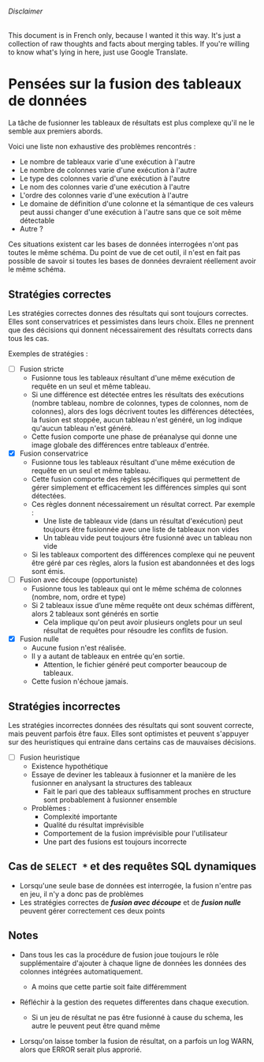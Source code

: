 ﻿
###### Disclaimer

This document is in French only, because I wanted it this way.
It's just a collection of raw thoughts and facts about merging tables.
If you're willing to know what's lying in here, just use Google Translate.

# Pensées sur la fusion des tableaux de données

La tâche de fusionner les tableaux de résultats est plus complexe qu'il ne le semble aux premiers abords.

Voici une liste non exhaustive des problèmes rencontrés :
* Le nombre de tableaux varie d'une exécution à l'autre
* Le nombre de colonnes varie d'une exécution à l'autre
* Le type des colonnes varie d'une exécution à l'autre
* Le nom des colonnes varie d'une exécution à l'autre
* L'ordre des colonnes varie d'une exécution à l'autre
* Le domaine de définition d'une colonne et la sémantique de ces valeurs peut aussi changer d'une exécution à l'autre sans que ce soit même détectable
* Autre ?

Ces situations existent car les bases de données interrogées n'ont pas toutes le même schéma.
Du point de vue de cet outil, il n'est en fait pas possible de savoir si toutes les bases de données devraient réellement avoir le même schéma.

## Stratégies correctes

Les stratégies correctes donnes des résultats qui sont toujours correctes.
Elles sont conservatrices et pessimistes dans leurs choix.
Elles ne prennent que des décisions qui donnent nécessairement des résultats corrects dans tous les cas.

Exemples de stratégies :
* [ ] Fusion stricte
	* Fusionne tous les tableaux résultant d'une même exécution de requête en un seul et même tableau.
	* Si une différence est détectée entres les résultats des exécutions (nombre tableau, nombre de colonnes, types de colonnes, nom de colonnes), alors des logs décrivent toutes les différences détectées, la fusion est stoppée, aucun tableau n'est généré, un log indique qu'aucun tableau n'est généré.
	* Cette fusion comporte une phase de préanalyse qui donne une image globale des différences entre tableaux d'entrée.
* [x] Fusion conservatrice
	* Fusionne tous les tableaux résultant d'une même exécution de requête en un seul et même tableau.
	* Cette fusion comporte des règles spécifiques qui permettent de gérer simplement et efficacement les différences simples qui sont détectées.
	* Ces règles donnent nécessairement un résultat correct. Par exemple :
		* Une liste de tableaux vide (dans un résultat d'exécution) peut toujours être fusionnée avec une liste de tableaux non vides
		* Un tableau vide peut toujours être fusionné avec un tableau non vide
	* Si les tableaux comportent des différences complexe qui ne peuvent être géré par ces règles, alors la fusion est abandonnées et des logs sont émis.
* [ ] Fusion avec découpe (opportuniste)
	* Fusionne tous les tableaux qui ont le même schéma de colonnes (nombre, nom, ordre et type)
	* Si 2 tableaux issue d’une même requête ont deux schémas diffèrent, alors 2 tableaux sont générés en sortie
		* Cela implique qu'on peut avoir plusieurs onglets pour un seul résultat de requêtes pour résoudre les conflits de fusion.
* [x] Fusion nulle
	* Aucune fusion n'est réalisée.
	* Il y a autant de tableaux en entrée qu'en sortie.
		* Attention, le fichier généré peut comporter beaucoup de tableaux.
	* Cette fusion n'échoue jamais.

## Stratégies incorrectes

Les stratégies incorrectes données des résultats qui sont souvent correcte, mais peuvent parfois être faux.
Elles sont optimistes et peuvent s'appuyer sur des heuristiques qui entraine dans certains cas de mauvaises décisions.

* [ ] Fusion heuristique
	* Existence hypothétique
	* Essaye de deviner les tableaux à fusionner et la manière de les fusionner en analysant la structures des tableaux
		* Fait le pari que des tableaux suffisamment proches en structure sont probablement à fusionner ensemble
	* Problèmes :
		* Complexité importante
		* Qualité du résultat imprévisible
		* Comportement de la fusion imprévisible pour l'utilisateur
		* Une part des fusions est toujours incorrecte

## Cas de `SELECT *` et des requêtes SQL dynamiques

* Lorsqu'une seule base de données est interrogée, la fusion n'entre pas en jeu, il n'y a donc pas de problèmes
* Les stratégies correctes de _**fusion avec découpe**_ et de _**fusion nulle**_ peuvent gérer correctement ces deux points

## Notes

* Dans tous les cas la procédure de fusion joue toujours le rôle supplémentaire d'ajouter à chaque ligne de données les données des colonnes intégrées automatiquement.
	* A moins que cette partie soit faite différemment

* Réfléchir à la gestion des requetes differentes dans chaque execution.
	* Si un jeu de résultat ne pas être fusionné à cause du schema, les autre le peuvent peut être quand même

* Lorsqu'on laisse tomber la fusion de résultat, on a parfois un log WARN, alors que ERROR serait plus approrié.

